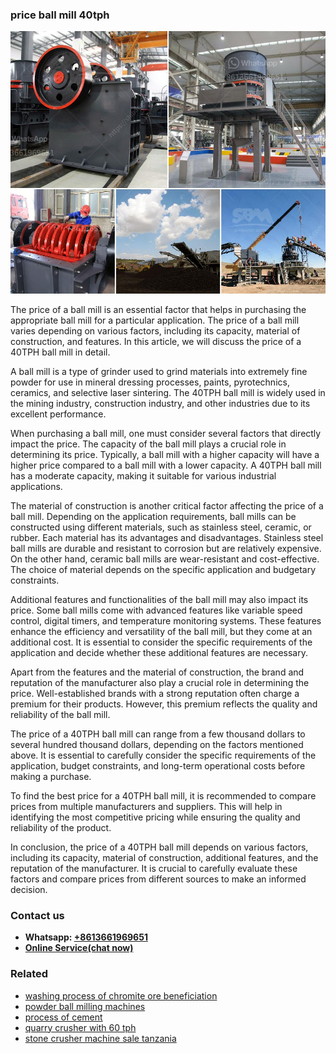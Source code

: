 <h3>price ball mill 40tph</h3><img src='1704856872.jpg' alt=''><p>The price of a ball mill is an essential factor that helps in purchasing the appropriate ball mill for a particular application. The price of a ball mill varies depending on various factors, including its capacity, material of construction, and features. In this article, we will discuss the price of a 40TPH ball mill in detail.</p><p>A ball mill is a type of grinder used to grind materials into extremely fine powder for use in mineral dressing processes, paints, pyrotechnics, ceramics, and selective laser sintering. The 40TPH ball mill is widely used in the mining industry, construction industry, and other industries due to its excellent performance.</p><p>When purchasing a ball mill, one must consider several factors that directly impact the price. The capacity of the ball mill plays a crucial role in determining its price. Typically, a ball mill with a higher capacity will have a higher price compared to a ball mill with a lower capacity. A 40TPH ball mill has a moderate capacity, making it suitable for various industrial applications.</p><p>The material of construction is another critical factor affecting the price of a ball mill. Depending on the application requirements, ball mills can be constructed using different materials, such as stainless steel, ceramic, or rubber. Each material has its advantages and disadvantages. Stainless steel ball mills are durable and resistant to corrosion but are relatively expensive. On the other hand, ceramic ball mills are wear-resistant and cost-effective. The choice of material depends on the specific application and budgetary constraints.</p><p>Additional features and functionalities of the ball mill may also impact its price. Some ball mills come with advanced features like variable speed control, digital timers, and temperature monitoring systems. These features enhance the efficiency and versatility of the ball mill, but they come at an additional cost. It is essential to consider the specific requirements of the application and decide whether these additional features are necessary.</p><p>Apart from the features and the material of construction, the brand and reputation of the manufacturer also play a crucial role in determining the price. Well-established brands with a strong reputation often charge a premium for their products. However, this premium reflects the quality and reliability of the ball mill.</p><p>The price of a 40TPH ball mill can range from a few thousand dollars to several hundred thousand dollars, depending on the factors mentioned above. It is essential to carefully consider the specific requirements of the application, budget constraints, and long-term operational costs before making a purchase.</p><p>To find the best price for a 40TPH ball mill, it is recommended to compare prices from multiple manufacturers and suppliers. This will help in identifying the most competitive pricing while ensuring the quality and reliability of the product.</p><p>In conclusion, the price of a 40TPH ball mill depends on various factors, including its capacity, material of construction, additional features, and the reputation of the manufacturer. It is crucial to carefully evaluate these factors and compare prices from different sources to make an informed decision.</p><h3>Contact us</h3><ul><li><strong>Whatsapp:&nbsp;<a href="https://wa.me/8613661969651">+8613661969651</a></strong></li><li><a href="https://swt.shibang-china.com/?git&amp;zhl&amp;price ball mill 40tph"><strong>Online Service(chat now)</strong></a></li></ul><h3>Related</h3><ul><li><a href='washing process of chromite ore beneficiation.md'>washing process of chromite ore beneficiation</a></li><li><a href='powder ball milling machines.md'>powder ball milling machines</a></li><li><a href='process of cement.md'>process of cement</a></li><li><a href='quarry crusher with 60 tph.md'>quarry crusher with 60 tph</a></li><li><a href='stone crusher machine sale tanzania.md'>stone crusher machine sale tanzania</a></li></ul>